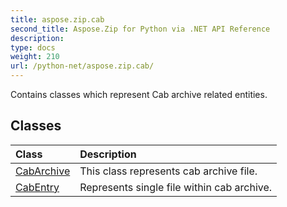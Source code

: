 ```yaml
---
title: aspose.zip.cab
second_title: Aspose.Zip for Python via .NET API Reference
description: 
type: docs
weight: 210
url: /python-net/aspose.zip.cab/
---
```



Contains classes which represent Cab archive related entities.

## Classes
| Class | Description |
| :- | :- |
|[CabArchive](/zip/python-net/aspose.zip.cab/cabarchive/)|This class represents cab archive file.|
|[CabEntry](/zip/python-net/aspose.zip.cab/cabentry/)|Represents single file within cab archive.|
